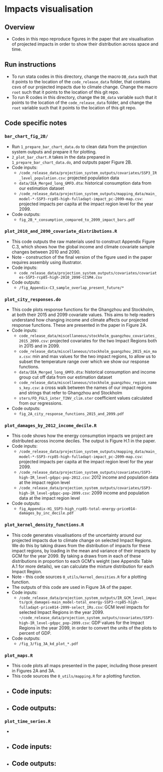 # Impacts visualisation

## Overview 
- Codes in this repo reproduce figures in the paper that are visualisation of projected impacts in order to show their distribution across space and time. 

## Run instructions
- To run stata codes in this directory, change the macro `DB_data` such that it points to the location of the `code_release_data` folder, that contains csvs of our projected impacts due to climate change. Change the macro `root` such that it points to the location of this git repo. 
- To run R codes in this directory, change the `DB_data` variable such that it points to the location of the `code_release_data` folder, and change the `root` variable  such that it points to the location of this git repo. 

## Code specific notes

### `bar_chart_fig_2B/`
- Run `1_prepare_bar_chart_data.do` to clean data from the projection system outputs and prepare it for plotting. 
- `2_plot_bar_chart.R` takes in the data prepared in `1_prepare_bar_chart_data.do`, and outputs paper Figure 2B. 
- Code inputs:
	- `/code_release_data/projection_system_outputs/covariates/SSP3_IR_level_population.csv`: projected population data
	- `data/IEA_Merged_long_GMFD.dta`: historical consumption data from our estimation dataset
	- `/code_release_data/projection_system_outputs/mapping_data/main_model-*-SSP3-rcp85-high-fulladapt-impact_pc-2099-map.csv`: projected impacts per capita at the impact region level for the year 2099.
- Code outputs: 
	- `fig_2B_*_consumption_compared_to_2099_impact_bars.pdf`

### `plot_2010_and_2090_covariate_distributions.R`
- This code outputs the raw materials used to construct Appendix Figure C.3, which shows how the global income and climate covariate sample changes between 2010 and 2090.
- Note - construction of the final version of the figure used in the paper requires assembly using illustrator.
- Code inputs:
	- `code_release_data/projection_system_outputs/covariates/covariates-SSP3-rcp85-high-2010_2090-CCSM4.csv`
- Code outputs: 
	- `/fig_Appendix-C3_sample_overlap_present_future/*`

### `plot_city_responses.do`
- This code plots response functions for the Ghangzhou and Stockholm, at both their 2015 and 2099 covariate values. This aims to help readers understand how changing income and climate affects our projected response functions. These are presented in the paper in Figure 2A. 
- Code inputs:
	- `code_release_data/miscellaneous/stockholm_guangzhou_covariates_2015_2099.csv`: projected covariates for the two Impact Regions both in 2015 and in 2099. 
	- `code_release_data/miscellaneous/stockholm_guangzhou_2015_min_max.csv`: min and max values for the two impact regions, to allow us to subset the temperature range over which we show our response functions. 
	- `data/IEA_Merged_long_GMFD.dta`: historical consumption and income group cut off data from our estimation dataset
	- `code_release_data/miscellaneous/stockholm_guangzhou_region_names_key.csv`: a cross walk between the names of our impact regions and strings that refer to Ghangzhou and Stockholm
	- `sters/FD_FGLS_inter_TINV_clim.ster` coefficient values calculated from our regressions. 
- Code outputs: 
	- `fig_2A_city_response_functions_2015_and_2099.pdf`

### `plot_damages_by_2012_income_decile.R`
- This code shows how the energy consumption impacts we project are distributed across income deciles. The output is Figure H.1 in the paper. 
- Code inputs:
	- `/code_release_data/projection_system_outputs/mapping_data/main_model-*-SSP3-rcp85-high-fulladapt-impact_pc-2099-map.csv`: projected impacts per capita at the impact region level for the year 2099.
	- `/code_release_data/projection_system_outputs/covariates/SSP3-high-IR_level-gdppc-pop-2012.csv`: 2012 income and population data at the impact region level
	- `/code_release_data/projection_system_outputs/covariates/SSP3-high-IR_level-gdppc-pop-2099.csv`: 2099 income and population data at the impact region level
- Code outputs: 
	- `fig_Appendix-H1_SSP3-high_rcp85-total-energy-price014-damages_by_inc_decile.pdf`

### `plot_kernel_density_functions.R`
- This code generates visualisations of the uncertainty around our projected impacts due to climate change on selected Impact Regions. We do this by taking draws from the distribution of impacts for these impact regions, by loading in the mean and variance of their impacts by GCM for the year 2099. By taking a draws from in each of these distributions in proportion to each GCM's weight (see Appendix Table A.1 for more details), we can calculate the mixture distribution for each Impact Region. 
- Note - this code sources `0_utils/kernel_densities.R` for a plotting function. 
- The outputs of this code are used in Figure 3A of the paper.
- Code inputs:
	- `/code_release_data/projection_system_outputs/IR_GCM_level_impacts/gcm_damages-main_model-total_energy-SSP3-rcp85-high-fulladapt-price014-2099-select_IRs.csv`: GCM level impacts for selected Impact Regions in the year 2099. 
	-`/code_release_data/projection_system_outputs/covariates/SSP3-high-IR_level-gdppc_pop-2099.csv`: GDP values for the Impact Regions in the year 2099, in order to convert the units of the plots to percent of GDP. 
- Code outputs: 
	- `/fig_3/fig_3A_kd_plot_*.pdf`

### `plot_maps.R`
- This code plots all maps presented in the paper, including those present in Figures 2A and 3A. 
- This code sources the `0_utils/mapping.R` for a plotting function. 
- Code inputs:
	- 
- Code outputs: 
	- 
	
### `plot_time_series.R`
-
- Code inputs:
	- 
- Code outputs: 
	- 
	

